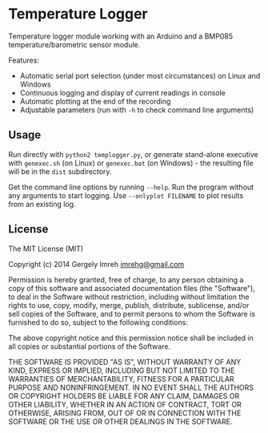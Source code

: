 # Temperature Logger

Temperature logger module working with an Arduino and a BMP085 
temperature/barometric sensor module.

Features:

* Automatic serial port selection (under most circumstances) on Linux and Windows
* Continuous logging and display of current readings in console
* Automatic plotting at the end of the recording
* Adjustable parameters (run with `-h` to check command line arguments)

## Usage

Run directly with `python2 templogger.py`, or generate stand-alone executive
with `genexec.sh` (on Linux) or `genexec.bat` (on Windows) - the resulting
file will be in the `dist` subdirectory.

Get the command line options by running `--help`. Run the program without
any arguments to start logging. Use `--onlyplot FILENAME` to plot results
from an existing log.

## License

The MIT License (MIT)

Copyright (c) 2014 Gergely Imreh <imrehg@gmail.com>

Permission is hereby granted, free of charge, to any person obtaining a copy
of this software and associated documentation files (the "Software"), to deal
in the Software without restriction, including without limitation the rights
to use, copy, modify, merge, publish, distribute, sublicense, and/or sell
copies of the Software, and to permit persons to whom the Software is
furnished to do so, subject to the following conditions:

The above copyright notice and this permission notice shall be included in
all copies or substantial portions of the Software.

THE SOFTWARE IS PROVIDED "AS IS", WITHOUT WARRANTY OF ANY KIND, EXPRESS OR
IMPLIED, INCLUDING BUT NOT LIMITED TO THE WARRANTIES OF MERCHANTABILITY,
FITNESS FOR A PARTICULAR PURPOSE AND NONINFRINGEMENT. IN NO EVENT SHALL THE
AUTHORS OR COPYRIGHT HOLDERS BE LIABLE FOR ANY CLAIM, DAMAGES OR OTHER
LIABILITY, WHETHER IN AN ACTION OF CONTRACT, TORT OR OTHERWISE, ARISING FROM,
OUT OF OR IN CONNECTION WITH THE SOFTWARE OR THE USE OR OTHER DEALINGS IN
THE SOFTWARE.
